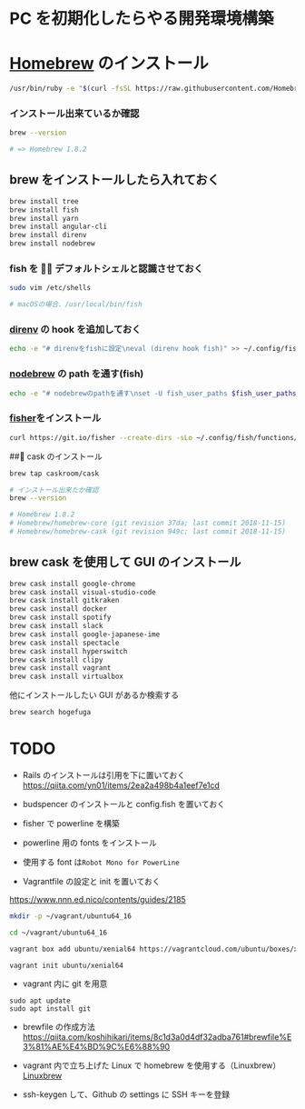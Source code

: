 # PC を初期化したらやる開発環境構築

# [Homebrew](https://brew.sh/index_ja) のインストール

```bash
/usr/bin/ruby -e "$(curl -fsSL https://raw.githubusercontent.com/Homebrew/install/master/install)"
```

### インストール出来ているか確認

```bash
brew --version

# => Homebrew 1.8.2
```

## brew をインストールしたら入れておく

```bash
brew install tree
brew install fish
brew install yarn
brew install angular-cli
brew install direnv
brew install nodebrew
```

### fish を  デフォルトシェルと認識させておく

```bash
sudo vim /etc/shells

# macOSの場合、/usr/local/bin/fish
```

### [direnv](https://direnv.net/) の hook を追加しておく

```bash
echo -e "# direnvをfishに設定\neval (direnv hook fish)" >> ~/.config/fish/config.fish
```

### [nodebrew](https://github.com/hokaccha/nodebrew) の path を通す(fish)

```bash
echo -e "# nodebrewのpathを通す\nset -U fish_user_paths $fish_user_paths $HOME/.nodebrew/current/bin" >> ~/.config/fish/config.fish
```

### [fisher](https://github.com/jorgebucaran/fisher)をインストール

```bash
curl https://git.io/fisher --create-dirs -sLo ~/.config/fish/functions/fisher.fish
```

## cask のインストール

```bash
brew tap caskroom/cask

# インストール出来たか確認
brew --version

# Homebrew 1.8.2
# Homebrew/homebrew-core (git revision 37da; last commit 2018-11-15)
# Homebrew/homebrew-cask (git revision 949c; last commit 2018-11-15)
```

## brew cask を使用して GUI のインストール

```bash
brew cask install google-chrome
brew cask install visual-studio-code
brew cask install gitkraken
brew cask install docker
brew cask install spotify
brew cask install slack
brew cask install google-japanese-ime
brew cask install spectacle
brew cask install hyperswitch
brew cask install clipy
brew cask install vagrant
brew cask install virtualbox
```

他にインストールしたい GUI があるか検索する

```bash
brew search hogefuga
```

# TODO

- Rails のインストールは引用を下に置いておく
  https://qiita.com/yn01/items/2ea2a498b4a1eef7e1cd

- budspencer のインストールと config.fish を置いておく
- fisher で powerline を構築
- powerline 用の fonts をインストール
- 使用する font は`Robot Mono for PowerLine`

- Vagrantfile の設定と init を置いておく

https://www.nnn.ed.nico/contents/guides/2185

```bash
mkdir -p ~/vagrant/ubuntu64_16

cd ~/vagrant/ubuntu64_16

vagrant box add ubuntu/xenial64 https://vagrantcloud.com/ubuntu/boxes/xenial64/versions/20170929.0.0/providers/virtualbox.box
```

```
vagrant init ubuntu/xenial64
```

- vagrant 内に git を用意

```
sudo apt update
sudo apt install git
```

- brewfile の作成方法
  https://qiita.com/koshihikari/items/8c1d3a0d4df32adba761#brewfile%E3%81%AE%E4%BD%9C%E6%88%90

- vagrant 内で立ち上げた Linux で homebrew を使用する（Linuxbrew）
  [Linuxbrew](http://linuxbrew.sh/)

- ssh-keygen して、Github の settings に SSH キーを登録
